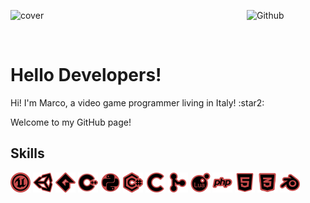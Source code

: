 <div align="left">
    <p float="left">
        <img width="20%" src="https://github.com/user-attachments/assets/5ef289ee-0501-41b9-9f22-8597c58c62f2" alt="cover" />
        <img width="25%" align="right" alt="Github" src="https://github.com/user-attachments/assets/5f7aa3c6-0128-42e3-bad8-f1ee381d14d4" />
    </p>
</div>

<br/>

<div align="left">

<h1> Hello Developers! </h1>
</p>
<div size='20px'> 
Hi! I'm Marco, a video game programmer living in Italy! :star2:

Welcome to my GitHub page!
</div>

<h2> Skills </h2>

<p float="left">
    <img width ='32px' height='32px' src ='icons/unreal_engine.svg' />
    <img width ='32px' height='32px' src ='icons/unity.svg'/>
    <img width ='32px' height='32px' src ='icons/gamemaker.svg'>
    <img width ='32px' height='32px' src ='icons/cpp.svg'/>
    <img width ='32px' height='32px' src ='icons/python.svg' />
    <img width ='32px' height='32px' src ='icons/csharp.svg'>
    <img width ='32px' height='32px' src ='icons/c.svg'/>
    <img width ='32px' height='32px' src ='icons/git.svg'>
    <img width ='32px' height='32px' src ='icons/lua.svg'>
    <img width ='32px' height='32px' src ='icons/php.svg'>
    <img width ='32px' height='32px' src ='icons/html.svg'>
    <img width ='32px' height='32px' src ='icons/css.svg'>
    <img width ='32px' height='32px' src ='icons/blender.svg'>
</p>

</div>